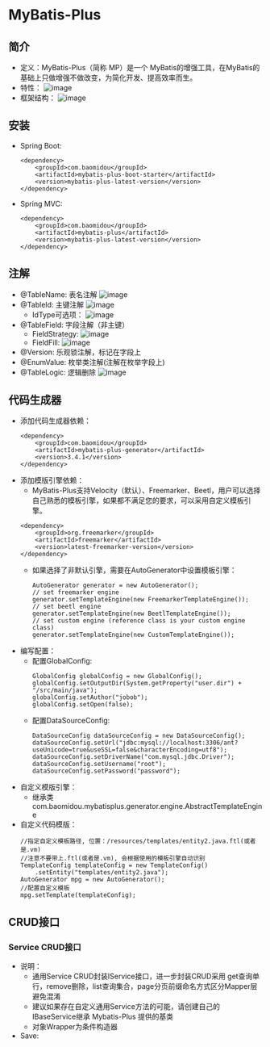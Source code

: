 # MyBatis-Plus

## 简介

  - 定义：MyBatis-Plus（简称 MP）是一个 MyBatis的增强工具，在MyBatis的基础上只做增强不做改变，为简化开发、提高效率而生。
  - 特性：
    ![image](https://user-images.githubusercontent.com/46510621/131303636-bdfb10c8-6496-416b-b205-67e441d31c96.png)
  - 框架结构：
    ![image](https://user-images.githubusercontent.com/46510621/131304843-88dbeeab-1280-4b94-bd4e-9372453f1fd6.png)

## 安装

  - Spring Boot:
    ```
    <dependency>
        <groupId>com.baomidou</groupId>
        <artifactId>mybatis-plus-boot-starter</artifactId>
        <version>mybatis-plus-latest-version</version>
    </dependency>
    ```
  - Spring MVC:
    ```
    <dependency>
        <groupId>com.baomidou</groupId>
        <artifactId>mybatis-plus</artifactId>
        <version>mybatis-plus-latest-version</version>
    </dependency>
    ```

## 注解

  - @TableName: 表名注解
    ![image](https://user-images.githubusercontent.com/46510621/131311573-16cd591f-12f4-43b6-9b08-77151a780d77.png)
  - @TableId: 主键注解
    ![image](https://user-images.githubusercontent.com/46510621/131311973-ce1f7357-23f7-4efd-b7ab-9f04f404f40e.png)
    - IdType可选项：
      ![image](https://user-images.githubusercontent.com/46510621/131312241-006252dc-1e27-478c-840d-65c733947eb9.png)
  - @TableField: 字段注解（非主键）
    - FieldStrategy: 
      ![image](https://user-images.githubusercontent.com/46510621/131318388-d501f9ed-6bcc-4c29-b427-cc496d19fac9.png)
    - FieldFill:
      ![image](https://user-images.githubusercontent.com/46510621/131318421-ecab77ed-3bfb-4376-afcc-62d8d2c138c2.png)
  - @Version: 乐观锁注解，标记在字段上
  - @EnumValue: 枚举类注解(注解在枚举字段上)  
  - @TableLogic: 逻辑删除
    ![image](https://user-images.githubusercontent.com/46510621/131318895-871079bc-78e9-4aea-b5a0-524656958752.png)

## 代码生成器

  - 添加代码生成器依赖：
    ```
    <dependency>
        <groupId>com.baomidou</groupId>
        <artifactId>mybatis-plus-generator</artifactId>
        <version>3.4.1</version>
    </dependency>
    ```
  - 添加模版引擎依赖：
    - MyBatis-Plus支持Velocity（默认）、Freemarker、Beetl，用户可以选择自己熟悉的模板引擎，如果都不满足您的要求，可以采用自定义模板引擎。
    ```
    <dependency>
        <groupId>org.freemarker</groupId>
        <artifactId>freemarker</artifactId>
        <version>latest-freemarker-version</version>
    </dependency>
    ```
    - 如果选择了非默认引擎，需要在AutoGenerator中设置模板引擎：
      ```
      AutoGenerator generator = new AutoGenerator();
      // set freemarker engine
      generator.setTemplateEngine(new FreemarkerTemplateEngine());
      // set beetl engine
      generator.setTemplateEngine(new BeetlTemplateEngine());
      // set custom engine (reference class is your custom engine class)
      generator.setTemplateEngine(new CustomTemplateEngine());
      ```
  - 编写配置：
    - 配置GlobalConfig:
      ```
      GlobalConfig globalConfig = new GlobalConfig();
      globalConfig.setOutputDir(System.getProperty("user.dir") + "/src/main/java");
      globalConfig.setAuthor("jobob");
      globalConfig.setOpen(false);
      ```
    - 配置DataSourceConfig:
      ```
      DataSourceConfig dataSourceConfig = new DataSourceConfig();
      dataSourceConfig.setUrl("jdbc:mysql://localhost:3306/ant?useUnicode=true&useSSL=false&characterEncoding=utf8");
      dataSourceConfig.setDriverName("com.mysql.jdbc.Driver");
      dataSourceConfig.setUsername("root");
      dataSourceConfig.setPassword("password");
      ```
  - 自定义模版引擎：
    - 继承类 com.baomidou.mybatisplus.generator.engine.AbstractTemplateEngine
  - 自定义代码模版：
    ```
    //指定自定义模板路径, 位置：/resources/templates/entity2.java.ftl(或者是.vm)
    //注意不要带上.ftl(或者是.vm), 会根据使用的模板引擎自动识别
    TemplateConfig templateConfig = new TemplateConfig()
        .setEntity("templates/entity2.java");
    AutoGenerator mpg = new AutoGenerator();
    //配置自定义模板
    mpg.setTemplate(templateConfig);
    ```
    
## CRUD接口

### Service CRUD接口

  - 说明：
    - 通用Service CRUD封装IService接口，进一步封装CRUD采用 get查询单行，remove删除，list查询集合，page分页前缀命名方式区分Mapper层避免混淆
    - 建议如果存在自定义通用Service方法的可能，请创建自己的IBaseService继承 Mybatis-Plus 提供的基类
    - 对象Wrapper为条件构造器
  - Save:
    
          

